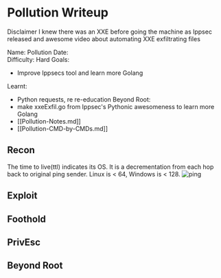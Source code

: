 # Pollution Writeup

Disclaimer I knew there was an XXE before going the machine as Ippsec released and awesome video about automating XXE exfiltrating files  

Name: Pollution
Date:  
Difficulty:  Hard
Goals: 
- Improve Ippsecs tool and learn more Golang

Learnt:
- Python requests, re re-education
Beyond Root:
- make xxeExfil.go from Ippsec's Pythonic awesomeness to learn more Golang
- [[Pollution-Notes.md]]
- [[Pollution-CMD-by-CMDs.md]]


## Recon

The time to live(ttl) indicates its OS. It is a decrementation from each hop back to original ping sender. Linux is < 64, Windows is < 128.
![ping](Screenshots/ping.png)
	
## Exploit

## Foothold

## PrivEsc

## Beyond Root


